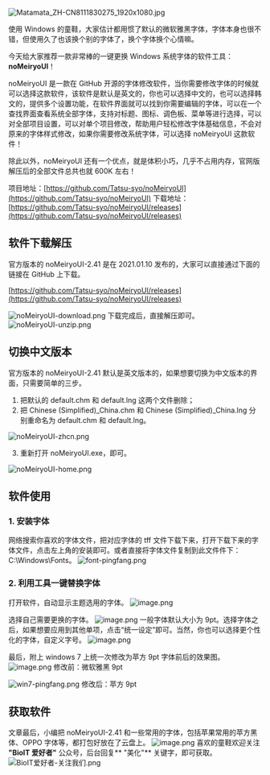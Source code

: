 ![Matamata_ZH-CN8111830275_1920x1080.jpg](https://shub-1251708715.cos.ap-guangzhou.myqcloud.com/elog-cookbook-img/FqdpFnrx7M2NOGrg6a9nA-ltDqJo.jpeg)

使用 Windows 的童鞋，大家估计都用惯了默认的微软雅黑字体，字体本身也很不错，但使用久了也该换个别的字体了，换个字体换个心情嘛。

今天给大家推荐一款非常棒的一键更换 Windows 系统字体的软件工具：**noMeiryoUI**！

noMeiryoUI 是一款在 GitHub 开源的字体修改软件，当你需要修改字体的时候就可以选择这款软件，该软件是默认是英文的，你也可以选择中文的，也可以选择韩文的，提供多个设置功能，在软件界面就可以找到你需要编辑的字体，可以在一个查找界面查看系统全部字体，支持对标题、图标、调色板、菜单等进行选择，可以对全部项目设置，可以对单个项目修改，帮助用户轻松修改字体基础信息，不会对原来的字体样式修改，如果你需要修改系统字体，可以选择 noMeiryoUI 这款软件！

除此以外，noMeiryoUI 还有一个优点，就是体积小巧，几乎不占用内存，官网版解压后的全部文件总共也就 600K 左右！

项目地址：[https://github.com/Tatsu-syo/noMeiryoUI](https://github.com/Tatsu-syo/noMeiryoUI)
下载地址：[https://github.com/Tatsu-syo/noMeiryoUI/releases](https://github.com/Tatsu-syo/noMeiryoUI/releases)

## 软件下载解压

官方版本的 noMeiryoUI-2.41 是在 2021.01.10 发布的，大家可以直接通过下面的链接在 GitHub 上下载。

[https://github.com/Tatsu-syo/noMeiryoUI/releases](https://github.com/Tatsu-syo/noMeiryoUI/releases)

![noMeiryoUI-download.png](https://shub-1251708715.cos.ap-guangzhou.myqcloud.com/elog-cookbook-img/FrAe4QmT0avNoLwO8xtXhRyJnGVU.png)
下载完成后，直接解压即可。
![noMeiryoUI-unzip.png](https://shub-1251708715.cos.ap-guangzhou.myqcloud.com/elog-cookbook-img/FuMF9hUtDSIm9NVzWrvBvL_cVJX9.png)

## 切换中文版本

官方版本的 noMeiryoUI-2.41 默认是英文版本的，如果想要切换为中文版本的界面，只需要简单的三步。

1. 把默认的 default.chm 和 default.lng 这两个文件删除；
2. 把 Chinese (Simplified)\_China.chm 和 Chinese (Simplified)\_China.lng 分别重命名为 default.chm 和 default.lng。

![noMeiryoUI-zhcn.png](https://shub-1251708715.cos.ap-guangzhou.myqcloud.com/elog-cookbook-img/FhmG-CTfs8kyjXdhoCtN6K1w2Kxf.png)

3. 重新打开 noMeiryoUI.exe，即可。

![noMeiryoUI-home.png](https://shub-1251708715.cos.ap-guangzhou.myqcloud.com/elog-cookbook-img/Fh2yeg-_xaIZCgwepwht9rGtBAKM.png)

## 软件使用

### 1. 安装字体

网络搜索你喜欢的字体文件，把对应字体的 tff 文件下载下来，打开下载下来的字体文件，点击左上角的安装即可。或者直接将字体文件复制到此文件件下：C:\Windows\Fonts。
![font-pingfang.png](https://shub-1251708715.cos.ap-guangzhou.myqcloud.com/elog-cookbook-img/Fgxb6fqbi8J6f6p2Q2W4ZyZ8eZ2U.png)

### 2. 利用工具一键替换字体

打开软件，自动显示主题选用的字体。
![image.png](https://shub-1251708715.cos.ap-guangzhou.myqcloud.com/elog-cookbook-img/FvzG1zuOYxLJvCAOYwS7yozvEgu3.png)

选择自己需要更换的字体。
![image.png](https://shub-1251708715.cos.ap-guangzhou.myqcloud.com/elog-cookbook-img/Frj_FzdQaX7m0axvrInmx1xwV8rY.png)
一般字体默认大小为 9pt。选择字体之后，如果想要应用到其他单项，点击“统一设定”即可。当然，你也可以选择更个性化的字体，自定义字号。
![image.png](https://shub-1251708715.cos.ap-guangzhou.myqcloud.com/elog-cookbook-img/Fgt8P1_rcPxcuibJqMQI9u4Sul3i.png)

最后，附上 windows 7 上统一次修改为苹方 9pt 字体前后的效果图。
![image.png](https://shub-1251708715.cos.ap-guangzhou.myqcloud.com/elog-cookbook-img/FmZMR-2Gw9CuqoYeZGrEqCvlTWc7.png)
修改前：微软雅黑 9pt

![win7-pingfang.png](https://shub-1251708715.cos.ap-guangzhou.myqcloud.com/elog-cookbook-img/FoWQDVlDBQhkuaFTsQJVloGXPOVT.png)
修改后：苹方 9pt

## 获取软件

文章最后，小编把 noMeiryoUI-2.41 和一些常用的字体，包括苹果常用的苹方黑体、OPPO 字体等，都打包好放在了云盘上。
![image.png](https://shub-1251708715.cos.ap-guangzhou.myqcloud.com/elog-cookbook-img/FiqDyvm-4yKuBM5zFJybqG96BfHG.png)
喜欢的童鞋欢迎关注 **"BioIT 爱好者"** 公众号，后台回复** "美化"** 关键字，即可获取。
![BioIT爱好者-关注我们.png](https://shub-1251708715.cos.ap-guangzhou.myqcloud.com/elog-cookbook-img/Fv-cZ0ZzOktyc4yEFX5ZbF4bmuDu.png)
